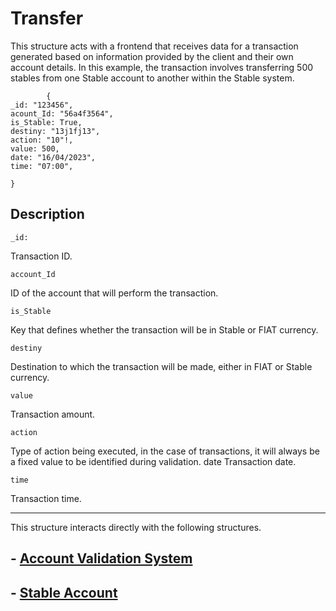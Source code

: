 # Transfer

This structure acts with a frontend that receives data for a transaction generated based on information provided by the client and their own account details. In this example, the transaction involves transferring 500 stables from one Stable account to another within the Stable system.

            {
    _id: "123456",
    acount_Id: "56a4f3564",
    is_Stable: True,
    destiny: "13j1fj13",
    action: "10"!,
    value: 500,
    date: "16/04/2023",
    time: "07:00",
    
    }

## Description

    _id: 
Transaction ID.

    account_Id
ID of the account that will perform the transaction.

    is_Stable
Key that defines whether the transaction will be in Stable or FIAT currency.

    destiny
Destination to which the transaction will be made, either in FIAT or Stable currency.

    value
Transaction amount.

    action
Type of action being executed, in the case of transactions, it will always be a fixed value to be identified during validation.
    date 
Transaction date.

    time 
Transaction time.
____
This structure interacts directly with the following structures.

## - [Account Validation System](./acc_valitadion.md)

## - [Stable Account](./acc_Stable.md)